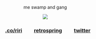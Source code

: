 </p> 
<p align="center">
me swamp and gang
</p> 
<p align="center">
<img src=https://i.ytimg.com/vi/8ph8yJEM6cM/maxresdefault.jpg>


</p> 
<p align="center">

<div align="center">

  
###  [.co/riri](https://rentry.co/riri)  ㅤ ㅤ[retrospring](https://retrospring.net/@cheriecrush)  ㅤ ㅤ[twitter](https://twitter.com/kaoworo)<p/>


